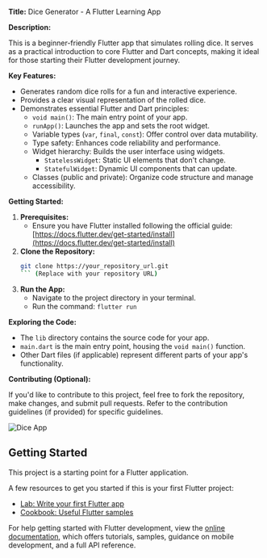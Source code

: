 **Title:** Dice Generator - A Flutter Learning App

**Description:**

This is a beginner-friendly Flutter app that simulates rolling dice. It serves as a practical introduction to core Flutter and Dart concepts, making it ideal for those starting their Flutter development journey.

**Key Features:**

- Generates random dice rolls for a fun and interactive experience.
- Provides a clear visual representation of the rolled dice.
- Demonstrates essential Flutter and Dart principles:
    - `void main()`: The main entry point of your app.
    - `runApp()`: Launches the app and sets the root widget.
    - Variable types (`var`, `final`, `const`): Offer control over data mutability.
    - Type safety: Enhances code reliability and performance.
    - Widget hierarchy: Builds the user interface using widgets.
        - `StatelessWidget`: Static UI elements that don't change.
        - `StatefulWidget`: Dynamic UI components that can update.
    - Classes (public and private): Organize code structure and manage accessibility.

**Getting Started:**

1. **Prerequisites:**
    - Ensure you have Flutter installed following the official guide: [https://docs.flutter.dev/get-started/install](https://docs.flutter.dev/get-started/install)
2. **Clone the Repository:**
    ```bash
    git clone https://your_repository_url.git
    ``` (Replace with your repository URL)
3. **Run the App:**
    - Navigate to the project directory in your terminal.
    - Run the command: `flutter run`

**Exploring the Code:**

- The `lib` directory contains the source code for your app.
- `main.dart` is the main entry point, housing the `void main()` function.
- Other Dart files (if applicable) represent different parts of your app's functionality.

**Contributing (Optional):**

If you'd like to contribute to this project, feel free to fork the repository, make changes, and submit pull requests. Refer to the contribution guidelines (if provided) for specific guidelines.

![Dice App](https://github.com/jaaraarkey/first-flutter-app_dice-generator/assets/67980130/6a3a70ff-765a-48cc-9348-afbc7c061c9b)

    

## Getting Started

This project is a starting point for a Flutter application.

A few resources to get you started if this is your first Flutter project:

- [Lab: Write your first Flutter app](https://docs.flutter.dev/get-started/codelab)
- [Cookbook: Useful Flutter samples](https://docs.flutter.dev/cookbook)

For help getting started with Flutter development, view the
[online documentation](https://docs.flutter.dev/), which offers tutorials,
samples, guidance on mobile development, and a full API reference.
